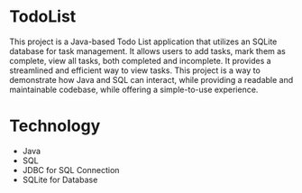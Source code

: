 # TodoList
This project is a Java-based Todo List application that utilizes an SQLite database for task management. It allows users to add tasks, mark them as complete, view all tasks, both completed and incomplete. It provides a streamlined and efficient way to view tasks. This project is a way to demonstrate how Java and SQL can interact, while providing a readable and maintainable codebase, while offering a simple-to-use experience. 

# Technology
* Java
* SQL
* JDBC for SQL Connection
* SQLite for Database